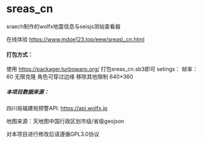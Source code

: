 # sreas\_cn

sraech制作的wolfx地震信息与seisjs测站查看器

在线体验 https://www.mdoe123.top/eew/sreas\_cn.html



#### 打包方式：

使用 https://packager.turbowarp.org/ 打包sreas\_cn.sb3即可
setings：
帧率：60
无限克隆
角色可穿过边缘
移除其他限制
640\*360



##### 本项目数据来源：

四川局福建局预警API:   https://api.wolfx.jp

地图来源：天地图中国行政区划市级/省级geojson



对本项目进行修改后请遵循GPL3.0协议

